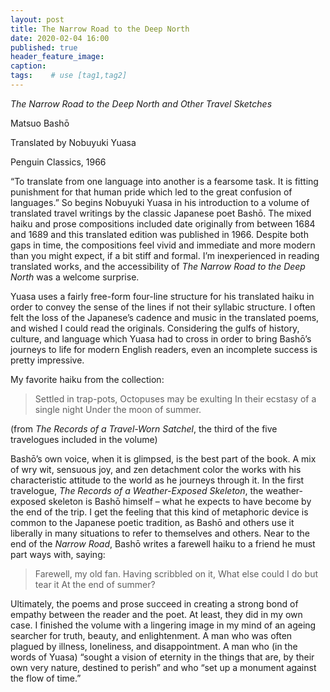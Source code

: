 ```yaml
---
layout: post
title: The Narrow Road to the Deep North
date: 2020-02-04 16:00
published: true
header_feature_image:
caption:
tags:    # use [tag1,tag2]
---
```


_The Narrow Road to the Deep North and Other Travel Sketches_

Matsuo Bashō

Translated by Nobuyuki Yuasa

Penguin Classics, 1966

“To translate from one language into another is a fearsome task. It is fitting punishment for that human pride which led to the great confusion of languages.”  So begins Nobuyuki Yuasa in his introduction to a volume of translated travel writings by the classic Japanese poet Bashō.  The mixed haiku and prose compositions included date originally from between 1684 and 1689 and this translated edition was published in 1966.  Despite both gaps in time, the compositions feel vivid and immediate and more modern than you might expect, if a bit stiff and formal.  I’m inexperienced in reading translated works, and the accessibility of _The Narrow Road to the Deep North_ was a welcome surprise.  

Yuasa uses a fairly free-form four-line structure for his translated haiku in order to convey the sense of the lines if not their syllabic structure.  I often felt the loss of the Japanese’s cadence and music in the translated poems, and wished I could read the originals.  Considering the gulfs of history, culture, and language which Yuasa had to cross in order to bring Bashō’s journeys to life for modern English readers, even an incomplete success is pretty impressive.

My favorite haiku from the collection:

>Settled in trap-pots,
Octopuses may be exulting
In their ecstasy of a single night
Under the moon of summer.

(from _The Records of a Travel-Worn Satchel_, the third of the five travelogues included in the volume)

Bashō’s own voice, when it is glimpsed, is the best part of the book.  A mix of wry wit, sensuous joy, and zen detachment color the works with his characteristic attitude to the world as he journeys through it.  In the first travelogue, _The Records of a Weather-Exposed Skeleton_, the weather-exposed skeleton is Bashō himself – what he expects to have become by the end of the trip.  I get the feeling that this kind of metaphoric device is common to the Japanese poetic tradition, as Bashō and others use it liberally in many situations to refer to themselves and others.  Near to the end of the _Narrow Road_, Bashō writes a farewell haiku to a friend he must part ways with, saying:

>Farewell, my old fan.
Having scribbled on it,
What else could I do but tear it
At the end of summer?

Ultimately, the poems and prose succeed in creating a strong bond of empathy between the reader and the poet.  At least, they did in my own case.  I finished the volume with a lingering image in my mind of an ageing searcher for truth, beauty, and enlightenment.  A man who was often plagued by illness, loneliness, and disappointment.  A man who (in the words of Yuasa) “sought a vision of eternity in the things that are, by their own very nature, destined to perish” and who “set up a monument against the flow of time.”
